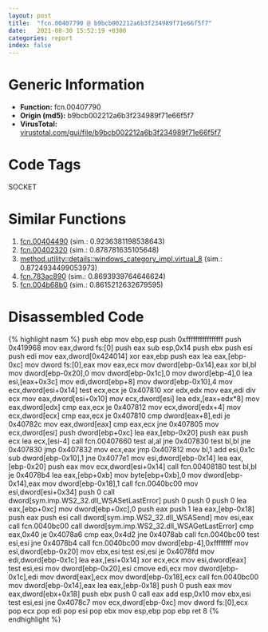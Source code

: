 ```yaml
---
layout: post
title:  "fcn.00407790 @ b9bcb002212a6b3f234989f71e66f5f7"
date:   2021-08-30 15:52:19 +0300
categories: report
index: false
---
```


# Generic Information
- **Function:** fcn.00407790
- **Origin (md5):** b9bcb002212a6b3f234989f71e66f5f7
- **VirusTotal:** [virustotal.com/gui/file/b9bcb002212a6b3f234989f71e66f5f7][virustotal_ref]

# Code Tags
<span class="tag" id="SOCKET">SOCKET</span>


# Similar Functions

1. [fcn.00404490][similar_1_ref] (sim.: 0.9236381198538643)
2. [fcn.00402320][similar_2_ref] (sim.: 0.878781635105648)
3. [method.utility꞉꞉details꞉꞉windows\_category\_impl.virtual\_8][similar_3_ref] (sim.: 0.8724934499053973)
4. [fcn.783ac890][similar_4_ref] (sim.: 0.8693939764646624)
5. [fcn.004b68b0][similar_5_ref] (sim.: 0.8615212632679595)


# Disassembled Code

{% highlight nasm %}
push ebp
mov ebp,esp
push 0xffffffffffffffff
push 0x419968
mov eax,dword fs:[0]
push eax
sub esp,0x14
push ebx
push esi
push edi
mov eax,dword[0x424014]
xor eax,ebp
push eax
lea eax,[ebp-0xc]
mov dword fs:[0],eax
mov eax,ecx
mov dword[ebp-0x14],eax
xor bl,bl
mov dword[ebp-0x20],0
mov dword[ebp-0x1c],0
mov dword[ebp-4],0
lea esi,[eax+0x3c]
mov edi,dword[ebp+8]
mov dword[ebp-0x10],4
mov ecx,dword[esi+0x14]
test ecx,ecx
je 0x407810
xor edx,edx
mov eax,edi
div ecx
mov eax,dword[esi+0x10]
mov ecx,dword[esi]
lea edx,[eax+edx*8]
mov eax,dword[edx]
cmp eax,ecx
je 0x407812
mov ecx,dword[edx+4]
mov ecx,dword[ecx]
cmp eax,ecx
je 0x407810
cmp dword[eax+8],edi
je 0x40782c
mov eax,dword[eax]
cmp eax,ecx
jne 0x407805
mov ecx,dword[esi]
push dword[ebp+0xc]
lea eax,[ebp-0x20]
push eax
push ecx
lea ecx,[esi-4]
call fcn.00407660
test al,al
jne 0x407830
test bl,bl
jne 0x407830
jmp 0x407832
mov ecx,eax
jmp 0x407812
mov bl,1
add esi,0x1c
sub dword[ebp-0x10],1
jne 0x4077e1
mov esi,dword[ebp-0x14]
lea eax,[ebp-0x20]
push eax
mov ecx,dword[esi+0x14]
call fcn.00408180
test bl,bl
je 0x4078b4
lea eax,[ebp+0xb]
mov byte[ebp+0xb],0
mov dword[ebp-0x14],eax
mov dword[ebp-0x18],1
call fcn.0040bc00
mov esi,dword[esi+0x34]
push 0
call dword[sym.imp.WS2_32.dll_WSASetLastError]
push 0
push 0
push 0
lea eax,[ebp+0xc]
mov dword[ebp+0xc],0
push eax
push 1
lea eax,[ebp-0x18]
push eax
push esi
call dword[sym.imp.WS2_32.dll_WSASend]
mov esi,eax
call fcn.0040bc00
call dword[sym.imp.WS2_32.dll_WSAGetLastError]
cmp eax,0x40
je 0x4078a6
cmp eax,0x4d2
jne 0x4078ab
call fcn.0040bc00
test esi,esi
jne 0x4078b4
call fcn.0040bc00
mov dword[ebp-4],0xffffffff
mov esi,dword[ebp-0x20]
mov ebx,esi
test esi,esi
je 0x4078fd
mov edi,dword[ebp-0x1c]
lea eax,[esi+0x14]
xor ecx,ecx
mov esi,dword[eax]
test esi,esi
mov dword[ebp-0x20],esi
cmove edi,ecx
mov dword[ebp-0x1c],edi
mov dword[eax],ecx
mov dword[ebp-0x18],ecx
call fcn.0040bc00
mov dword[ebp-0x14],eax
lea eax,[ebp-0x18]
push 0
push eax
mov eax,dword[ebx+0x18]
push ebx
push 0
call eax
add esp,0x10
mov ebx,esi
test esi,esi
jne 0x4078c7
mov ecx,dword[ebp-0xc]
mov dword fs:[0],ecx
pop ecx
pop edi
pop esi
pop ebx
mov esp,ebp
pop ebp
ret 8
{% endhighlight %}


[similar_1_ref]: /report/fcn.00404490@065d95e046989885ac0aa05648eeda39
[similar_2_ref]: /report/fcn.00402320@9c2b894b84f59672d8be2e984066f76f
[similar_3_ref]: /report/method.utility꞉꞉details꞉꞉windows_category_impl.virtual_8@27ac6b5c7fa1ad11790cdc733c25a701
[similar_4_ref]: /report/fcn.783ac890@ebea46c6b17785efc2ebcb24ad99656c
[similar_5_ref]: /report/fcn.004b68b0@7453c96a6fbd42ec690b8deb53eafcba
[virustotal_ref]: https://www.virustotal.com/gui/file/b9bcb002212a6b3f234989f71e66f5f7